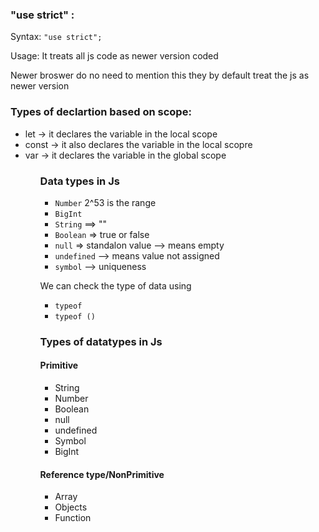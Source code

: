 <h3>"use strict" :</h3>
<p>Syntax: <code>"use strict";</code></p>
<p>Usage: It treats all js  code as newer version coded</p>
<p>Newer broswer do no need to mention this they by default treat the js as newer version</p>

<h3>Types of declartion based on scope: </h3>
<p> 
    <ul>
        <li>let -> it declares the variable in the local scope</li>
        <li>const -> it also declares the variable in the local scopre</li>
        <li>var -> it declares the variable in the global scope</li>
    <ul>
</p>

<h3>Data types in Js</h3>
<p>
<ul>
    <li><code>Number</code> 2^53 is the range</li>
    <li><code>BigInt</code></li>
    <li><code>String</code> ==> ""</li>
    <li><code>Boolean</code> => true or false</li>
    <li><code>null</code>  => standalon value --> means empty</li>
    <li><code>undefined</code>  --> means value not assigned</li>
    <li><code>symbol</code> --> uniqueness</li>
</ul>

</p>
<p>We can check the type of data using </p>
<ul>
    <li><code>typeof <nameOfVariable></code></li>
    <li><code>typeof (<nameOfVariable>)</code></li>
</ul>

<h3>Types of datatypes in Js</h3>
<h4>Primitive</h4>
<p>
    <ul>
        <li>String</li>
        <li>Number</li>
        <li>Boolean</li>
        <li>null</li>
        <li>undefined</li>
        <li>Symbol</li>
        <li>BigInt</li>
    </ul>
</p>
<h4>Reference type/NonPrimitive</h4>
<p>
    <ul>
        <li>Array</li>
        <li>Objects</li>
        <li>Function</li>
    </ul>
</p>
